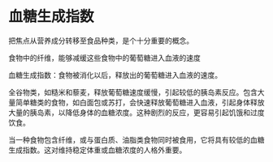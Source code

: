 # 血糖生成指数

把焦点从营养成分转移至食品种类，是个十分重要的概念。

食物中的纤维，能够减缓这些食物中的葡萄糖进入血液的速度

血糖生成指数：食物被消化以后，释放出的葡萄糖进入血液的速度。

全谷物类，如糙米和藜麦，释放葡萄糖速度缓慢，引起较低的胰岛素反应。包含大量简单糖类的食物，如白面包或苏打，会快速释放葡萄糖进入血液，引起身体释放大量的胰岛素，以降低身体的血糖浓度。这种剧烈的反应，更容易引起饥饿和过度饮食。

当一种食物包含纤维，或与蛋白质、油脂类食物同时被食用，它将具有较低的血糖生成指数。这对维持稳定体重或血糖浓度的人格外重要。